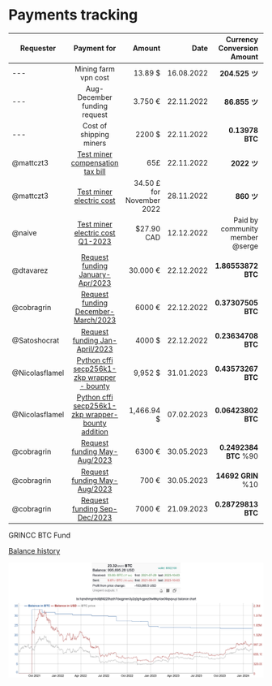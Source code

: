 
#  Payments tracking

|Requester|Payment for|Amount |Date|Currency Conversion Amount |SMA |Approved|Status
| ----- | :-----: | -----: | -----: | -----: | -----: | ----- | ----- |
| --- |Mining farm vpn cost|13.89 $|16.08.2022|**204.525 ツ**|0.06791 $|Yes|**Paid** |
| --- |Aug-December funding request|3.750 €|22.11.2022|**86.855 ツ**|0.04317 €|Yes|**Paid** |
| --- |Cost of shipping miners|2200 $|22.11.2022| **0.13978 BTC**|15,739.532 $|Yes|**Paid** |
|@mattczt3|[Test miner compensation tax bill](https://forum.grin.mw/t/request-for-funding-mattczt-october-2022/10034)  |65£ |22.11.2022 | **2022 ツ** |0.039 $|Yes|**Paid** |
|@mattczt3|[Test miner electric cost](https://forum.grin.mw/t/request-for-funding-mattczt-october-2022/10034) |34.50 £ for November 2022|28.11.2022|**860 ツ** | 0.0401 $ ||
|@naive|[Test miner electric cost Q1-2023](https://forum.grin.mw/t/closed-request-for-funding-navie-dec-2022-q1-2023/10210 ) | $27.90 CAD |12.12.2022|Paid by community member @serge||Yes|**Paid**|
|@dtavarez |[Request funding  January-Apr/2023](https://forum.grin.mw/t/request-for-funding-davidtavarez-january-april-2023/10205)  | 30.000 €| 22.12.2022| **1.86553872 BTC**| 16,081 € |Yes|**Paid**|
|@cobragrin |[Request funding December-March/2023](https://forum.grin.mw/t/request-for-funding-cobragrin-december-2022-march-2023/10208/10)  | 6000 €  | 22.12.2022 |**0.37307505 BTC** | 16,081 €| Yes | **Paid** |
|@Satoshocrat |[Request funding Jan-April/2023](https://forum.grin.mw/t/request-for-funding-groundskeeper-satoshocrat-jan-apr-2023/10211/6)  | 4000 $  | 22.12.2022 |**0.23634708   BTC** |  16,910 $| Yes | **Paid** |
|@Nicolasflamel |[Python cffi secp256k1-zkp wrapper - bounty](https://forum.grin.mw/t/locked-python-cffi-secp256k1-zkp-wrapper-bounty/10030/23)  | 9,952 $  | 31.01.2023 |**0.43573267   BTC** |  9,952 $| Yes | **Paid** |
|@Nicolasflamel |[Python cffi secp256k1-zkp wrapper-bounty addition](https://forum.grin.mw/t/locked-python-cffi-secp256k1-zkp-wrapper-bounty/10030/23)  | 1,466.94 $  | 07.02.2023 |**0.06423802   BTC** | 1,466.94 $| Yes | **Paid** |
|@cobragrin |[Request funding May-Aug/2023](https://forum.grin.mw/t/request-for-funding-cobragrin-may-aug-2023/10486/10)  | 6300 €  | 30.05.2023 |**0.2492384 BTC** %90 | 25,277€| Yes | **Paid** |
|@cobragrin |[Request funding May-Aug/2023](https://forum.grin.mw/t/request-for-funding-cobragrin-may-aug-2023/10486/10)  | 700 €  | 30.05.2023 |**14692 GRIN** %10 | 0.0476 €| Yes | **Paid** |
|@cobragrin |[Request funding Sep-Dec/2023](https://forum.grin.mw/t/request-for-funding-cobragrin-sep-dec-2023/10486/10)  | 7000 €  | 21.09.2023 |**0.28729813 BTC**  | 24,364 €| Yes | **Paid** |


GRINCC BTC Fund

[Balance history](https://bitinfocharts.com/bitcoin/address/bc1qmdhmgmhd6j89225hzdh7dxqgmen3y2q0g4vgpez0tw9tkp4ae39qsqvuyl)

![Alt text](<imgs/2024 balance.png>)